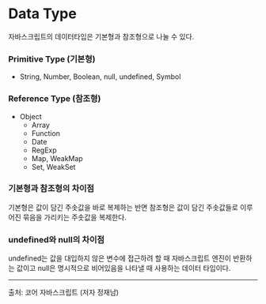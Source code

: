 # Data Type

자바스크립트의 데이터타입은 기본형과 참조형으로 나눌 수 있다.

### Primitive Type (기본형)

- String, Number, Boolean, null, undefined, Symbol

### Reference Type (참조형)

- Object
  - Array
  - Function
  - Date
  - RegExp
  - Map, WeakMap
  - Set, WeakSet

### 기본형과 참조형의 차이점

기본형은 값이 담긴 주솟값을 바로 복제하는 반면 참조형은 값이 담긴 주솟값들로 이루어진 묶음을 가리키는 주솟값을 복제한다.

### undefined와 null의 차이점

undefined는 값을 대입하지 않은 변수에 접근하려 할 때 자바스크립트 엔진이 반환하는 값이고 null은 명시적으로 비어있음을 나타낼 때 사용하는 데이터 타입이다.

---

출처: 코어 자바스크립트 (저자 정재남)
